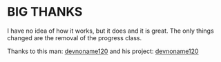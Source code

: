 # BIG THANKS
I have no idea of how it works, but it does and it is great.
The only things changed are the removal of the progress class.

Thanks to this man: [devnoname120](https://github.com/devnoname120)
and his project: [devnoname120](https://github.com/devnoname120/vhbb)